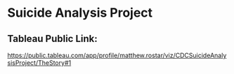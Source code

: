 # Suicide Analysis Project

## Tableau Public Link:
https://public.tableau.com/app/profile/matthew.rostar/viz/CDCSuicideAnalysisProject/TheStory#1

 
